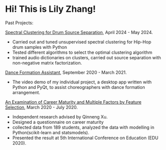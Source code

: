 # Hi! This is Lily Zhang!

Past Projects:

[Spectral Clustering for Drum Source Separation](https://colab.research.google.com/drive/1l-PdnCK9d0shHxMAEH0HjdbQMztT7d1Q?usp=sharing), April 2024 - May 2024.
- Carried out and tuned unsupervised spectral clustering for Hip-Hop drum samples with Python
- Tested different algorithms to select the optimal clustering algorithm
- trained audio dictionaries on clusters, carried out source separation with non-negative matrix factorization.

[Dance Formation Assistant](https://www.youtube.com/watch?v=73peTkqb1Xg), September 2020 - March 2021.
- The video demo of my individual project, a desktop app written with Python and PyQt, to assist choreographers with dance formation arrangement.

[An Examination of Career Maturity and Multiple Factors by Feature Selection](https://www.researchgate.net/publication/347608863_An_Examination_of_Relationship_between_Career_Maturity_and_Multiple_Factors_by_Feature_Selection), March 2020 - July 2020.
- Independent research advised by Qinneng Xu. 
- Designed a questionnaire on career maturity
- collected data from 189 students, analyzed the data with modelling in Python(scikit-learn and statsmodels). 
- Presented the result at 5th International Conference on Education (EDU 2020).
